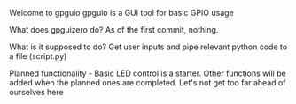 Welcome to gpguio
gpguio is a GUI tool for basic GPIO usage


What does gpguizero do?
As of the first commit, nothing.


What is it supposed to do?
Get user inputs and pipe relevant python code to a file (script.py)


Planned functionality -
Basic LED control is a starter.
Other functions will be added when the planned ones are completed.
Let's not get too far ahead of ourselves here
